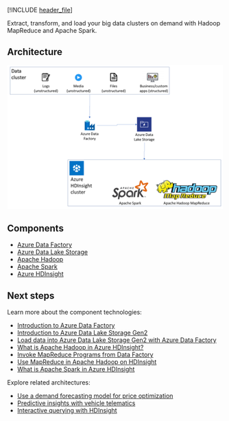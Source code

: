 


[!INCLUDE [header_file](../../../includes/sol-idea-header.md)]

Extract, transform, and load your big data clusters on demand with Hadoop MapReduce and Apache Spark.

## Architecture

![Architecture diagram](../media/extract-transform-and-load-using-hdinsight.png)

## Components

- [Azure Data Factory](https://azure.microsoft.com/services/data-factory/)
- [Azure Data Lake Storage](https://azure.microsoft.com/services/storage/data-lake-storage/)
- [Apache Hadoop](http://hadoop.apache.org/)
- [Apache Spark](http://spark.apache.org/)
- [Azure HDInsight](https://azure.microsoft.com/services/hdinsight/)

## Next steps

Learn more about the component technologies:

- [Introduction to Azure Data Factory](/azure/data-factory/v1/data-factory-introduction)
- [Introduction to Azure Data Lake Storage Gen2](/azure/storage/blobs/data-lake-storage-introduction)
- [Load data into Azure Data Lake Storage Gen2 with Azure Data Factory](/azure/data-factory/load-azure-data-lake-storage-gen2)
- [What is Apache Hadoop in Azure HDInsight?](/azure/hdinsight/hadoop/apache-hadoop-introduction)
- [Invoke MapReduce Programs from Data Factory](/azure/data-factory/v1/data-factory-map-reduce)
- [Use MapReduce in Apache Hadoop on HDInsight](/azure/hdinsight/hadoop/hdinsight-use-mapreduce)
- [What is Apache Spark in Azure HDInsight](/azure/hdinsight/spark/apache-spark-overview)

Explore related architectures:

- [Use a demand forecasting model for price optimization](/azure/architecture/demand-forecasting-price-optimization-marketing-content.md)
- [Predictive insights with vehicle telematics](/azure/architecture/predictive-insights-with-vehicle-telematics-content.md)
- [Interactive querying with HDInsight](/azure/architecture/interactive-querying-with-hdinsight-content.md)
